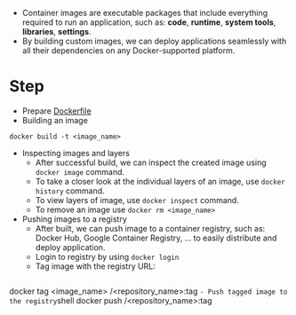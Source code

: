 - Container images are executable packages that include everything required to run an application, such as: **code**, **runtime**, **system tools**, **libraries**, **settings**.
- By building custom images, we can deploy applications seamlessly with all their dependencies on any Docker-supported platform.
# Step
- Prepare [Dockerfile](./Dockerfile.md)
- Building an image
```shell
docker build -t <image_name>
```
- Inspecting images and layers
	- After successful build, we can inspect the created image using `docker image` command.
	- To take a closer look at the individual layers of an image, use `docker history` command.
	- To view layers of image, use `docker inspect` command.
	- To remove an image use `docker rm <image_name>`
- Pushing images to a registry
	- After built, we can push image to a container registry, such as: Docker Hub, Google Container Registry, ... to easily distribute and deploy application.
	- Login to registry by using `docker login`
	- Tag image with the registry URL:
	```shell
docker tag <image_name> <username>/<repository_name>:tag
	```
	- Push tagged image to the registry
	```shell
docker push <username>/<repository_name>:tag
```
